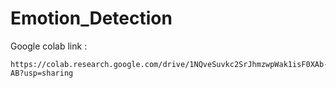 # Emotion_Detection

Google colab link :
  
    https://colab.research.google.com/drive/1NQveSuvkc2SrJhmzwpWak1isF0XAb-AB?usp=sharing
